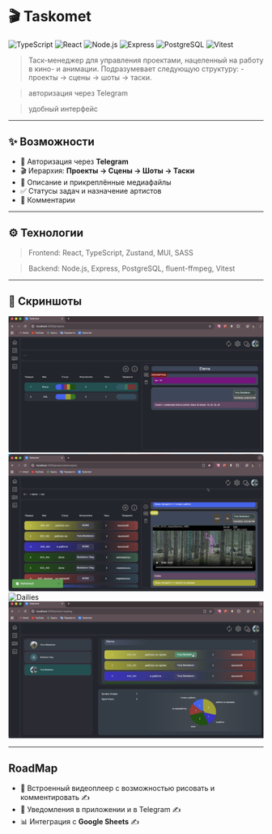 # 🎬 Taskomet

![TypeScript](https://img.shields.io/badge/TypeScript-3178c6?logo=typescript&logoColor=fff)
![React](https://img.shields.io/badge/React-20232a?logo=react&logoColor=61dafb)
![Node.js](https://img.shields.io/badge/Node.js-43853d?logo=node.js&logoColor=white)
![Express](https://img.shields.io/badge/Express-000000?logo=express&logoColor=white)
![PostgreSQL](https://img.shields.io/badge/PostgreSQL-316192?logo=postgresql&logoColor=white)
![Vitest](https://img.shields.io/badge/vitest-vitest?logo=vitest&color=%23fff)

> Таск-менеджер для управления проектами, нацеленный на работу в кино- и анимации. Подразумевает следующую структуру: - проекты → сцены → шоты → таски.

> авторизация через Telegram

> удобный интерфейс

---

## ✨ Возможности

-   🔐 Авторизация через **Telegram**
-   🎬 Иерархия: **Проекты → Сцены → Шоты → Таски**
-   📝 Описание и прикреплённые медиафайлы
-   ✅ Статусы задач и назначение артистов
-   💬 Комментарии

---

## ⚙️ Технологии

> Frontend: React, TypeScript, Zustand, MUI, SASS

> Backend: Node.js, Express, PostgreSQL, fluent-ffmpeg, Vitest

---

## 📸 Скриншоты

![Projects](./src/assets/images/preview/preview-projects.png)
![Tasks](./src/assets/images/preview/preview-tasks.png)
![Dailies](./src/assets/images/preview/preview-dailies.png)
![Artists-Loading](./src/assets/images/preview/preview-artists-loading.png)

---

## RoadMap

-   🎨 Встроенный видеоплеер с возможностью рисовать и комментировать ✍️
-   📢 Уведомления в приложении и в Telegram ✍️
-   📊 Интеграция с **Google Sheets** ✍️
